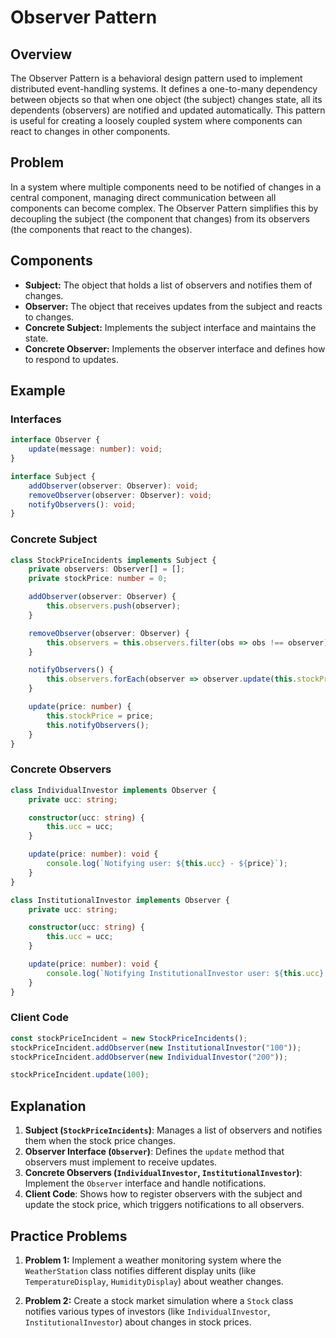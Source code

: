 # Observer Pattern

## Overview

The Observer Pattern is a behavioral design pattern used to implement distributed event-handling systems. It defines a one-to-many dependency between objects so that when one object (the subject) changes state, all its dependents (observers) are notified and updated automatically. This pattern is useful for creating a loosely coupled system where components can react to changes in other components.

## Problem

In a system where multiple components need to be notified of changes in a central component, managing direct communication between all components can become complex. The Observer Pattern simplifies this by decoupling the subject (the component that changes) from its observers (the components that react to the changes).

## Components

- **Subject:** The object that holds a list of observers and notifies them of changes.
- **Observer:** The object that receives updates from the subject and reacts to changes.
- **Concrete Subject:** Implements the subject interface and maintains the state.
- **Concrete Observer:** Implements the observer interface and defines how to respond to updates.

## Example

### Interfaces

```typescript
interface Observer {
    update(message: number): void;
}

interface Subject {
    addObserver(observer: Observer): void;
    removeObserver(observer: Observer): void;
    notifyObservers(): void;
}
```

### Concrete Subject

```typescript
class StockPriceIncidents implements Subject {
    private observers: Observer[] = [];
    private stockPrice: number = 0;

    addObserver(observer: Observer) {
        this.observers.push(observer);
    }

    removeObserver(observer: Observer) {
        this.observers = this.observers.filter(obs => obs !== observer);
    }

    notifyObservers() {
        this.observers.forEach(observer => observer.update(this.stockPrice));
    }

    update(price: number) {
        this.stockPrice = price;
        this.notifyObservers();
    }
}
```

### Concrete Observers

```typescript
class IndividualInvestor implements Observer {
    private ucc: string;

    constructor(ucc: string) {
        this.ucc = ucc;
    }

    update(price: number): void {
        console.log(`Notifying user: ${this.ucc} - ${price}`);
    }
}

class InstitutionalInvestor implements Observer {
    private ucc: string;

    constructor(ucc: string) {
        this.ucc = ucc;
    }

    update(price: number): void {
        console.log(`Notifying InstitutionalInvestor user: ${this.ucc} - ${price}`);
    }
}
```

### Client Code

```typescript
const stockPriceIncident = new StockPriceIncidents();
stockPriceIncident.addObserver(new InstitutionalInvestor("100"));
stockPriceIncident.addObserver(new IndividualInvestor("200"));

stockPriceIncident.update(100);
```

## Explanation

1. **Subject (`StockPriceIncidents`)**: Manages a list of observers and notifies them when the stock price changes.
2. **Observer Interface (`Observer`)**: Defines the `update` method that observers must implement to receive updates.
3. **Concrete Observers (`IndividualInvestor`, `InstitutionalInvestor`)**: Implement the `Observer` interface and handle notifications.
4. **Client Code**: Shows how to register observers with the subject and update the stock price, which triggers notifications to all observers.

## Practice Problems

1. **Problem 1:** Implement a weather monitoring system where the `WeatherStation` class notifies different display units (like `TemperatureDisplay`, `HumidityDisplay`) about weather changes.

2. **Problem 2:** Create a stock market simulation where a `Stock` class notifies various types of investors (like `IndividualInvestor`, `InstitutionalInvestor`) about changes in stock prices.

